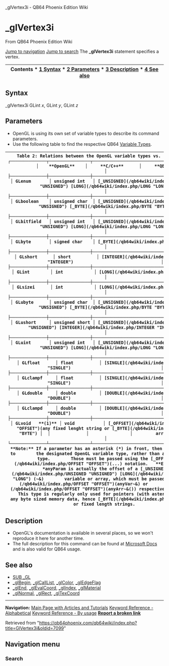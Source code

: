 


\_glVertex3i - QB64 Phoenix Edition Wiki








# \_glVertex3i



From QB64 Phoenix Edition Wiki



[Jump to navigation](#mw-head)
[Jump to search](#searchInput)
The **\_glVertex3i** statement specifies a vertex.


  






| Contents * [1 Syntax](#Syntax) * [2 Parameters](#Parameters) * [3 Description](#Description) * [4 See also](#See_also) |
| --- |


## Syntax


\_glVertex3i GLint *x*, GLint *y*, GLint *z*
  




## Parameters


* OpenGL is using its own set of variable types to describe its command parameters.
* Use the following table to find the respective QB64 [Variable Types](/qb64wiki/index.php/Variable_Types "Variable Types").




| ```    Table 2: Relations between the OpenGL variable types vs. C/C++ and QB64.  ┌──────────────┬────────────────┬──────────────────────────────────────────┐  │    **OpenGL**    │     **C/C++**      │     **QB64**                                 │  ├──────────────┼────────────────┼──────────────────────────────────────────┤  │ GLenum       │ unsigned int   │ [_UNSIGNED](/qb64wiki/index.php/UNSIGNED "UNSIGNED") [LONG](/qb64wiki/index.php/LONG "LONG")                           │  ├──────────────┼────────────────┼──────────────────────────────────────────┤  │ GLboolean    │ unsigned char  │ [_UNSIGNED](/qb64wiki/index.php/UNSIGNED "UNSIGNED") [_BYTE](/qb64wiki/index.php/BYTE "BYTE")                          │  ├──────────────┼────────────────┼──────────────────────────────────────────┤  │ GLbitfield   │ unsigned int   │ [_UNSIGNED](/qb64wiki/index.php/UNSIGNED "UNSIGNED") [LONG](/qb64wiki/index.php/LONG "LONG")                           │  ├──────────────┼────────────────┼──────────────────────────────────────────┤  │ GLbyte       │ signed char    │ [_BYTE](/qb64wiki/index.php/BYTE "BYTE")                                    │  ├──────────────┼────────────────┼──────────────────────────────────────────┤  │ GLshort      │ short          │ [INTEGER](/qb64wiki/index.php/INTEGER "INTEGER")                                  │  ├──────────────┼────────────────┼──────────────────────────────────────────┤  │ GLint        │ int            │ [LONG](/qb64wiki/index.php/LONG "LONG")                                     │  ├──────────────┼────────────────┼──────────────────────────────────────────┤  │ GLsizei      │ int            │ [LONG](/qb64wiki/index.php/LONG "LONG")                                     │  ├──────────────┼────────────────┼──────────────────────────────────────────┤  │ GLubyte      │ unsigned char  │ [_UNSIGNED](/qb64wiki/index.php/UNSIGNED "UNSIGNED") [_BYTE](/qb64wiki/index.php/BYTE "BYTE")                          │  ├──────────────┼────────────────┼──────────────────────────────────────────┤  │ GLushort     │ unsigned short │ [_UNSIGNED](/qb64wiki/index.php/UNSIGNED "UNSIGNED") [INTEGER](/qb64wiki/index.php/INTEGER "INTEGER")                        │  ├──────────────┼────────────────┼──────────────────────────────────────────┤  │ GLuint       │ unsigned int   │ [_UNSIGNED](/qb64wiki/index.php/UNSIGNED "UNSIGNED") [LONG](/qb64wiki/index.php/LONG "LONG")                           │  ├──────────────┼────────────────┼──────────────────────────────────────────┤  │ GLfloat      │ float          │ [SINGLE](/qb64wiki/index.php/SINGLE "SINGLE")                                   │  ├──────────────┼────────────────┼──────────────────────────────────────────┤  │ GLclampf     │ float          │ [SINGLE](/qb64wiki/index.php/SINGLE "SINGLE")                                   │  ├──────────────┼────────────────┼──────────────────────────────────────────┤  │ GLdouble     │ double         │ [DOUBLE](/qb64wiki/index.php/DOUBLE "DOUBLE")                                   │  ├──────────────┼────────────────┼──────────────────────────────────────────┤  │ GLclampd     │ double         │ [DOUBLE](/qb64wiki/index.php/DOUBLE "DOUBLE")                                   │  ├──────────────┼────────────────┼──────────────────────────────────────────┤  │ GLvoid   **(1)** │ void           │ [_OFFSET](/qb64wiki/index.php/OFFSET "OFFSET")(any fixed lenght string or [_BYTE](/qb64wiki/index.php/BYTE "BYTE") │  │              │                │         array element)                   │  └──────────────┴────────────────┴──────────────────────────────────────────┘  **Note:** If a parameter has an asterisk (*) in front, then it's a pointer to        the designated OpenGL variable type, rather than a value of that type.        Those must be passed using the [_OFFSET](/qb64wiki/index.php/OFFSET "OFFSET")(...) notation.   **E.g.**  GLuint *anyParam is actually the offset of a [_UNSIGNED](/qb64wiki/index.php/UNSIGNED "UNSIGNED") [LONG](/qb64wiki/index.php/LONG "LONG") (~&)        variable or array, which must be passed as [_OFFSET](/qb64wiki/index.php/OFFSET "OFFSET")(anyVar~&) or        [_OFFSET](/qb64wiki/index.php/OFFSET "OFFSET")(anyArr~&()) respectively.    **(1)**  This type is regularly only used for pointers (with asterisk (*)) to        any byte sized memory data, hence [_BYTE](/qb64wiki/index.php/BYTE "BYTE") or fixed length strings.  ``` |
| --- |


  




## Description


* OpenGL's documentation is available in several places, so we won't reproduce it here for another time.
* The full description for this command can be found at [Microsoft Docs](https://learn.microsoft.com/en-us/windows/win32/opengl/glvertex3i) and is also valid for QB64 usage.


  




## See also


* [SUB \_GL](/qb64wiki/index.php/GL "GL")
* [\_glBegin](/qb64wiki/index.php/GlBegin "GlBegin"), [\_glCallList](/qb64wiki/index.php/GlCallList "GlCallList"), [\_glColor](https://learn.microsoft.com/en-us/windows/win32/opengl/glcolor-functions), [\_glEdgeFlag](https://learn.microsoft.com/en-us/windows/win32/opengl/gledgeflag-functions)
* [\_glEnd](/qb64wiki/index.php/GlEnd "GlEnd"), [\_glEvalCoord](https://learn.microsoft.com/en-us/windows/win32/opengl/glevalcoord-functions), [\_glIndex](https://learn.microsoft.com/en-us/windows/win32/opengl/glindex-functions), [\_glMaterial](https://learn.microsoft.com/en-us/windows/win32/opengl/glmaterial-functions)
* [\_glNormal](https://learn.microsoft.com/en-us/windows/win32/opengl/glnormal-functions), [\_glRect](https://learn.microsoft.com/en-us/windows/win32/opengl/glrect-functions), [\_glTexCoord](https://learn.microsoft.com/en-us/windows/win32/opengl/gltexcoord-functions)


  






---


**Navigation:**
[Main Page with Articles and Tutorials](/qb64wiki/index.php/Main_Page "Main Page")
[Keyword Reference - Alphabetical](/qb64wiki/index.php/Keyword_Reference_-_Alphabetical "Keyword Reference - Alphabetical")
[Keyword Reference - By usage](/qb64wiki/index.php/Keyword_Reference_-_By_usage "Keyword Reference - By usage")
**[Report a broken link](https://qb64phoenix.com/forum/showthread.php?tid=2800)**  





Retrieved from "<https://qb64phoenix.com/qb64wiki/index.php?title=GlVertex3i&oldid=7099>"




## Navigation menu








### Search






















